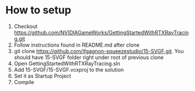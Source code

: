 # How to setup
1. Checkout https://github.com/NVIDIAGameWorks/GettingStartedWithRTXRayTracing.git
1. Follow instructions found in README.md after clone
1. git clone https://github.com/jfgagnon-squeezestudio/15-SVGF.git. You should have 15-SVGF folder right under root of previous clone
1. Open GettingStartedWithRTXRayTracing.sln
1. Add 15-SVGF/15-SVGF.vcxproj to the solution
1. Set it as Startup Project
1. Compile